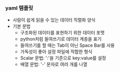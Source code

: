 ### yaml 템플릿
- 사람이 쉽게 읽을 수 있는 데이터 직렬화 양식
- 기본 문법
    - 구조화된 데이터를 표현하기 위한 데이터 포맷
    - python처럼 들여쓰기로 데이터 계층을 표기
    - 들여쓰기를 할 때는 Tab이 아닌 Space Bar를 사용
    - 가독성이 좋아 설정 파일에 적합한 형식
    - Scalar 문법: ':'을 기준으로 key:value를 설정
    - 배열 문법: '-' 문자로 여러 개를 나열
    